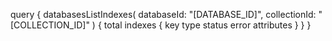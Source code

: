 query {
    databasesListIndexes(
        databaseId: "[DATABASE_ID]",
        collectionId: "[COLLECTION_ID]"
    ) {
        total
        indexes {
            key
            type
            status
            error
            attributes
        }
    }
}
